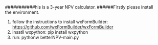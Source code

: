 ###########his is a 3-year NPV calculator.
######Firstly please install the environment.
1. follow the instructions to install wxFormBuilder: https://github.com/wxFormBuilder/wxFormBuilder
2. insatll wxpython: pip install wxpython
3. run: pythonw betterNPV-main.py